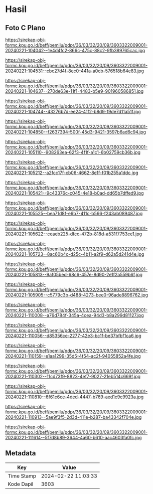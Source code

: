 # Hasil

## Foto C Plano

https://sirekap-obj-formc.kpu.go.id/beff/pemilu/pdpr/36/03/32/20/09/3603322009001-20240221-104042--1e4d4fc2-866c-475c-88c2-9fb389765cac.jpg

https://sirekap-obj-formc.kpu.go.id/beff/pemilu/pdpr/36/03/32/20/09/3603322009001-20240221-104531--cbc27d4f-8ec0-441a-a0cb-576518b64e83.jpg

https://sirekap-obj-formc.kpu.go.id/beff/pemilu/pdpr/36/03/32/20/09/3603322009001-20240221-104637--270de63e-11f1-4483-b5e9-901960586851.jpg

https://sirekap-obj-formc.kpu.go.id/beff/pemilu/pdpr/36/03/32/20/09/3603322009001-20240221-104744--43276b7d-ee24-41f2-b8d9-f9de7d11a51f.jpg

https://sirekap-obj-formc.kpu.go.id/beff/pemilu/pdpr/36/03/32/20/09/3603322009001-20240221-104850--f2637394-500f-45d3-9421-3597b6ad6c94.jpg

https://sirekap-obj-formc.kpu.go.id/beff/pemilu/pdpr/36/03/32/20/09/3603322009001-20240221-105110--908263ea-62f3-4f1f-a1c1-6b02759cb36b.jpg

https://sirekap-obj-formc.kpu.go.id/beff/pemilu/pdpr/36/03/32/20/09/3603322009001-20240221-105212--a2fcc17f-cb06-4662-8e1f-f01b255a1ddc.jpg

https://sirekap-obj-formc.kpu.go.id/beff/pemilu/pdpr/36/03/32/20/09/3603322009001-20240221-105421--9c43376c-c045-4e18-b0ad-dd65b7dffed9.jpg

https://sirekap-obj-formc.kpu.go.id/beff/pemilu/pdpr/36/03/32/20/09/3603322009001-20240221-105525--bea71d8f-e6b7-411c-b566-f243ab089487.jpg

https://sirekap-obj-formc.kpu.go.id/beff/pemilu/pdpr/36/03/32/20/09/3603322009001-20240221-105622--ceaeb225-dfcc-472b-818d-a531f7753ce1.jpg

https://sirekap-obj-formc.kpu.go.id/beff/pemilu/pdpr/36/03/32/20/09/3603322009001-20240221-105723--8ac60b4c-d25c-4b11-a2f9-d62a5d241d4e.jpg

https://sirekap-obj-formc.kpu.go.id/beff/pemilu/pdpr/36/03/32/20/09/3603322009001-20240221-105813--9af05bed-68c6-457e-8d90-2e1f2a559b6f.jpg

https://sirekap-obj-formc.kpu.go.id/beff/pemilu/pdpr/36/03/32/20/09/3603322009001-20240221-105905--c5779c3b-d488-4273-bee0-96ade8896762.jpg

https://sirekap-obj-formc.kpu.go.id/beff/pemilu/pdpr/36/03/32/20/09/3603322009001-20240221-110008--a76d784f-345a-4cea-94d3-b8a299d81127.jpg

https://sirekap-obj-formc.kpu.go.id/beff/pemilu/pdpr/36/03/32/20/09/3603322009001-20240221-110056--d85356ce-2277-42e3-bc1f-be37bfbf1ca6.jpg

https://sirekap-obj-formc.kpu.go.id/beff/pemilu/pdpr/36/03/32/20/09/3603322009001-20240221-110159--e1aa1299-35d5-4f54-ac2f-94055852a4fe.jpg

https://sirekap-obj-formc.kpu.go.id/beff/pemilu/pdpr/36/03/32/20/09/3603322009001-20240221-110302--11cd73f9-8823-4ef7-9027-21eb514c669f.jpg

https://sirekap-obj-formc.kpu.go.id/beff/pemilu/pdpr/36/03/32/20/09/3603322009001-20240221-110810--6f61c6ce-4ded-4447-b769-aed1c9c9923a.jpg

https://sirekap-obj-formc.kpu.go.id/beff/pemilu/pdpr/36/03/32/20/09/3603322009001-20240221-110913--5ae9f3f5-2d3d-411e-b287-ba43342f704e.jpg

https://sirekap-obj-formc.kpu.go.id/beff/pemilu/pdpr/36/03/32/20/09/3603322009001-20240221-111614--5f7d8b89-3644-4a60-b610-aac4603fa0fc.jpg


## Metadata

| Key        | Value               |
| ---------- | ------------------- |
| Time Stamp | 2024-02-22 11:03:33 |
| Kode Dapil | 3603                |



